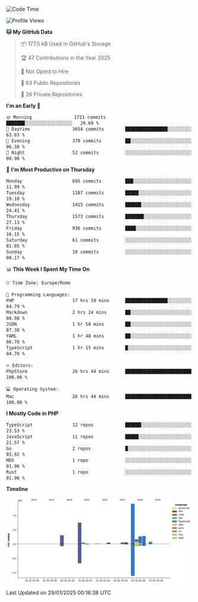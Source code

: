 <!--START_SECTION:waka-->
![Code Time](http://img.shields.io/badge/Code%20Time-5%2C586%20hrs%2059%20mins-blue)

![Profile Views](http://img.shields.io/badge/Profile%20Views-0-blue)

**🐱 My GitHub Data** 

> 📦 177.5 kB Used in GitHub's Storage 
 > 
> 🏆 47 Contributions in the Year 2025
 > 
> 🚫 Not Opted to Hire
 > 
> 📜 63 Public Repositories 
 > 
> 🔑 26 Private Repositories 
 > 
**I'm an Early 🐤** 

```text
🌞 Morning                1721 commits        ███████░░░░░░░░░░░░░░░░░░   29.69 % 
🌆 Daytime                3654 commits        ████████████████░░░░░░░░░   63.03 % 
🌃 Evening                370 commits         ██░░░░░░░░░░░░░░░░░░░░░░░   06.38 % 
🌙 Night                  52 commits          ░░░░░░░░░░░░░░░░░░░░░░░░░   00.90 % 
```
📅 **I'm Most Productive on Thursday** 

```text
Monday                   695 commits         ███░░░░░░░░░░░░░░░░░░░░░░   11.99 % 
Tuesday                  1107 commits        █████░░░░░░░░░░░░░░░░░░░░   19.10 % 
Wednesday                1415 commits        ██████░░░░░░░░░░░░░░░░░░░   24.41 % 
Thursday                 1573 commits        ███████░░░░░░░░░░░░░░░░░░   27.13 % 
Friday                   936 commits         ████░░░░░░░░░░░░░░░░░░░░░   16.15 % 
Saturday                 61 commits          ░░░░░░░░░░░░░░░░░░░░░░░░░   01.05 % 
Sunday                   10 commits          ░░░░░░░░░░░░░░░░░░░░░░░░░   00.17 % 
```


📊 **This Week I Spent My Time On** 

```text
🕑︎ Time Zone: Europe/Rome

💬 Programming Languages: 
PHP                      17 hrs 19 mins      ████████████████░░░░░░░░░   64.79 % 
Markdown                 2 hrs 24 mins       ██░░░░░░░░░░░░░░░░░░░░░░░   08.98 % 
JSON                     1 hr 58 mins        ██░░░░░░░░░░░░░░░░░░░░░░░   07.38 % 
YAML                     1 hr 48 mins        ██░░░░░░░░░░░░░░░░░░░░░░░   06.78 % 
TypeScript               1 hr 15 mins        █░░░░░░░░░░░░░░░░░░░░░░░░   04.70 % 

🔥 Editors: 
PhpStorm                 26 hrs 44 mins      █████████████████████████   100.00 % 

💻 Operating System: 
Mac                      26 hrs 44 mins      █████████████████████████   100.00 % 
```

**I Mostly Code in PHP** 

```text
TypeScript               12 repos            ██████░░░░░░░░░░░░░░░░░░░   23.53 % 
JavaScript               11 repos            █████░░░░░░░░░░░░░░░░░░░░   21.57 % 
Go                       2 repos             █░░░░░░░░░░░░░░░░░░░░░░░░   03.92 % 
MDX                      1 repo              ░░░░░░░░░░░░░░░░░░░░░░░░░   01.96 % 
Rust                     1 repo              ░░░░░░░░░░░░░░░░░░░░░░░░░   01.96 % 
```



**Timeline**

![Lines of Code chart](https://raw.githubusercontent.com/frnwtr/frnwtr/main/assets/bar_graph.png)


 Last Updated on 29/01/2025 00:16:38 UTC
<!--END_SECTION:waka-->